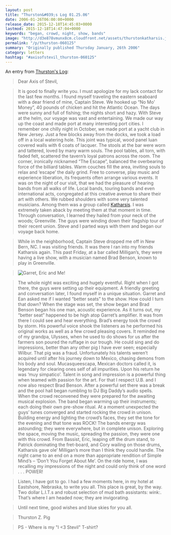 ```yaml
---
layout: post
title: "Thurston&#039;s Log 01.25.06"
date: 2006-01-26T06:00:00+0000
release_date: 2015-12-18T14:45:03+0000
lastmod: 2015-12-18T14:47:04+0000
keywords: "began, crowd, night, show, bands"
image: "http://d3e878vmunx8cm.cloudfront.net/assets/thurstonkatharsis.jpg"
permalink: "/p/thurston-060125"
summary: "Originally published Thursday January, 26th 2006"
category: letters
hashtag: "#axisofstevil_thurston-060125"
---
```


An entry from [Thurston's Log](/p/thurston):

> Dear Axis of Stevil,

> It is good to finally write you. I must apologize for my lack contact for the last few months. I found myself traveling the eastern seaboard with a dear friend of mine, Captain Steve. We hooked up “No Mo' Money”, 40 pounds of chicken and hit the Atlantic Ocean. The days were sunny and full of fishing; the nights short and hazy. With Steve at the helm, our voyage was vast and entertaining. We made our way up the coast and made port at many interesting port cities. I remember one chilly night in October, we made port at a yacht club in New Jersey. Just a few blocks away from the docks, we took a load off in a local watering hole. This joint was typical, wood panel luan covered walls with 6 coats of lacquer. The stools at the bar were worn and tattered, loved by many warm souls. The pool tables, all torn, with faded felt, scattered the tavern’s loyal patrons across the room. The corner, ironically nicknamed “The Escape”, balanced the overbearing force of the billiard tables. Warm couches fill the area, inviting souls to relax and ‘escape’ the daily grind. Free to converse, play music and experience liberation, its frequents often arrange various events. It was on the night of our visit, that we had the pleasure of hearing bands from all walks of life. Local bands, touring bands and even international acts, congregated at this creative avenue to share their art with others. We rubbed shoulders with some very talented musicians. Among them was a group called [Katharsis](http://myspace.com/katharsismusic). I was extremely taken aback by meeting them at that moment in time. Through conversation, I learned they hailed from your neck of the woods; Greenville. The guys were winding down their flagship tour of their recent union. Steve and I parted ways with them and began our voyage back home.

> While in the neighborhood, Captain Steve dropped me off in New Bern, NC. I was visiting friends. It was there I ran into my friends Katharsis again. This past Friday, at a bar called Milligan’s, they were having a live show, with a musician named Brad Benson, known to play in Greenville.

> ![Garret, Eric and Me!](http://d3e878vmunx8cm.cloudfront.net/assets/thurstonkatharsis.jpg)

> The whole night was exciting and hugely eventful. Right when I got there, the guys were setting up their equipment. A friendly greeting and conversation later, I found myself in a unique situation. Garret and Ean asked me if I wanted “better seats” to the show. How could I turn that down? When the stage was set, the show began and Brad Benson began his one man, acoustic experience. As it turns out, my “better seat” happened to be high atop Garret’s amplifier. It was from there I could see and hear everything. Brad’s energy took the crowd by storm. His powerful voice shook the listeners as he performed his original works as well as a few crowd pleasing covers. It reminded me of my grandpa, Ulysses, when he used to do shows for us after the farmers son poured the ruffage in our trough. He could sing and do impressions, better than any other pig I have ever seen; especially Wilbur. That pig was a fraud. Unfortunately his talents weren’t acquired until after his journey down to Mexico, chasing demons from his body and soul. Mucasqueescapa, Mexican doctors called it, is legendary for clearing ones self of all impurities. Upon his return he was ‘muy simpatico’. Talent in song and impression is a powerful thing when teamed with passion for the art. For that I respect U.B. and I now also respect Brad Benson. After a powerful set there was a break and the pool hall began rumbling to DJ Big Daddy’s audio spells. When the crowd reconvened they were prepared for the awaiting musical explosion.
The band began warming up their instruments; each doing their own pre-show ritual. At a moment unexpected the guys’ tunes converged and started rocking the crowd in unison. Building energy and lighting the crowd’s faces, they set the tone for the evening and that tone was ROCK! The bands energy was astounding; they were everywhere, but in complete unison. Exploring the space, moving the music, spreading the passion, they were one with this crowd. From Bassist, Eric, leaping off the drum stand, to Patrick dominating the fret-board, and Cory wailing on those drums, Katharsis gave ole’ Milligan’s more than I think they could handle. The night came to an end on a more than appropriate rendition of Simple Mind’s – ‘Don’t You Forget About Me’. On the ride home, I was recalling my impressions of the night and could only think of one word . . . POWER!

> Listen, I have got to go. I had a few moments here, in my hotel at Eastshore, Nebraska, to write you all. This place is great, by the way. Two dollar L.I.T.s and robust selection of mud bath assistants: wink:. That’s where I am headed now; they are invigorating.

> Until next time, good wishes and blue skies for you all.

> Thurston Z. Pig

> PS - Where is my "I <3 Stevil" T-shirt?
